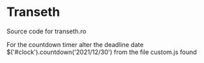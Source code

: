# Transeth
Source code for transeth.ro

For the countdown timer alter the deadline date $('#clock').countdown('2021/12/30') from the file custom.js found
